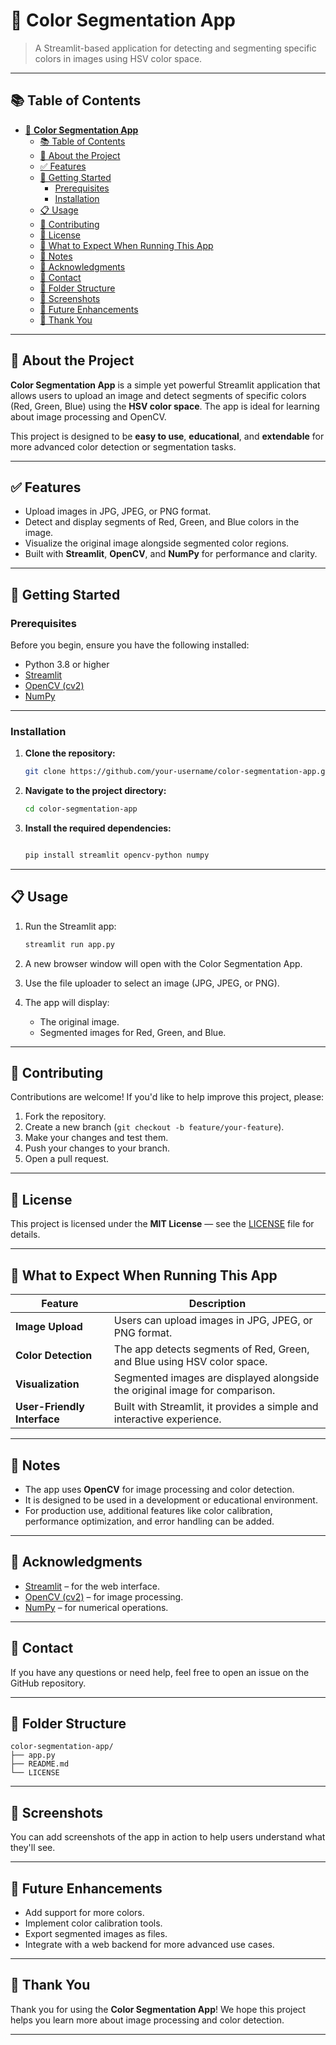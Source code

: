 # 🎨 **Color Segmentation App**

> A Streamlit-based application for detecting and segmenting specific colors in images using HSV color space.

---

## 📚 Table of Contents

- [🎨 **Color Segmentation App**](#-color-segmentation-app)
  - [📚 Table of Contents](#-table-of-contents)
  - [📌 About the Project](#-about-the-project)
  - [✅ Features](#-features)
  - [🚀 Getting Started](#-getting-started)
    - [Prerequisites](#prerequisites)
    - [Installation](#installation)
  - [📋 Usage](#-usage)
  - [🤝 Contributing](#-contributing)
  - [📄 License](#-license)
  - [📌 What to Expect When Running This App](#-what-to-expect-when-running-this-app)
  - [📌 Notes](#-notes)
  - [📌 Acknowledgments](#-acknowledgments)
  - [📌 Contact](#-contact)
  - [📌 Folder Structure](#-folder-structure)
  - [📌 Screenshots](#-screenshots)
  - [📌 Future Enhancements](#-future-enhancements)
  - [📌 Thank You](#-thank-you)

---

## 📌 About the Project

**Color Segmentation App** is a simple yet powerful Streamlit application that allows users to upload an image and detect segments of specific colors (Red, Green, Blue) using the **HSV color space**. The app is ideal for learning about image processing and OpenCV.

This project is designed to be **easy to use**, **educational**, and **extendable** for more advanced color detection or segmentation tasks.

---

## ✅ Features

- Upload images in JPG, JPEG, or PNG format.
- Detect and display segments of Red, Green, and Blue colors in the image.
- Visualize the original image alongside segmented color regions.
- Built with **Streamlit**, **OpenCV**, and **NumPy** for performance and clarity.

---

## 🚀 Getting Started

### Prerequisites

Before you begin, ensure you have the following installed:

- Python 3.8 or higher
- [Streamlit](https://streamlit.io/)
- [OpenCV (cv2)](https://pypi.org/project/opencv-python/)
- [NumPy](https://numpy.org/)

---

### Installation

1. **Clone the repository:**

   ```bash
   git clone https://github.com/your-username/color-segmentation-app.git
   ```

2. **Navigate to the project directory:**

   ```bash
   cd color-segmentation-app
   ```

3. **Install the required dependencies:**

   ```bash

   pip install streamlit opencv-python numpy
   ```

---

## 📋 Usage

1. Run the Streamlit app:

   ```bash
   streamlit run app.py
   ```

2. A new browser window will open with the Color Segmentation App.

3. Use the file uploader to select an image (JPG, JPEG, or PNG).

4. The app will display:
   - The original image.
   - Segmented images for Red, Green, and Blue.

---

## 🤝 Contributing

Contributions are welcome! If you'd like to help improve this project, please:

1. Fork the repository.
2. Create a new branch (`git checkout -b feature/your-feature`).
3. Make your changes and test them.
4. Push your changes to your branch.
5. Open a pull request.

---

## 📄 License

This project is licensed under the **MIT License** — see the [LICENSE](LICENSE) file for details.

---

## 📌 What to Expect When Running This App

| Feature                     | Description                                                                 |
| --------------------------- | --------------------------------------------------------------------------- |
| **Image Upload**            | Users can upload images in JPG, JPEG, or PNG format.                        |
| **Color Detection**         | The app detects segments of Red, Green, and Blue using HSV color space.     |
| **Visualization**           | Segmented images are displayed alongside the original image for comparison. |
| **User-Friendly Interface** | Built with Streamlit, it provides a simple and interactive experience.      |

---

## 📌 Notes

- The app uses **OpenCV** for image processing and color detection.
- It is designed to be used in a development or educational environment.
- For production use, additional features like color calibration, performance optimization, and error handling can be added.

---

## 📌 Acknowledgments

- [Streamlit](https://streamlit.io/) – for the web interface.
- [OpenCV (cv2)](https://pypi.org/project/opencv-python/) – for image processing.
- [NumPy](https://numpy.org/) – for numerical operations.

---

## 📌 Contact

If you have any questions or need help, feel free to open an issue on the GitHub repository.

---

## 📌 Folder Structure

```
color-segmentation-app/
├── app.py
├── README.md
└── LICENSE
```

---

## 📌 Screenshots

You can add screenshots of the app in action to help users understand what they'll see.

---

## 📌 Future Enhancements

- Add support for more colors.
- Implement color calibration tools.
- Export segmented images as files.
- Integrate with a web backend for more advanced use cases.

---

## 📌 Thank You

Thank you for using the **Color Segmentation App**! We hope this project helps you learn more about image processing and color detection.

---

